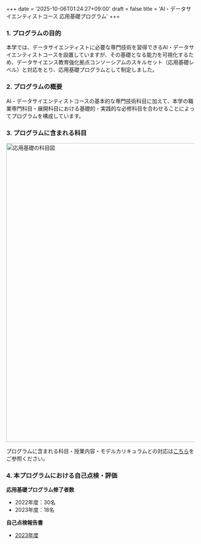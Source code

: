+++
date = '2025-10-06T01:24:27+09:00'
draft = false
title = 'AI・データサイエンティストコース 応用基礎プログラム'
+++

### 1. プログラムの目的

本学では、データサイエンティストに必要な専門技術を習得できるAI・データサイエンティストコースを設置していますが、その基礎となる能力を可視化するため、データサイエンス教育強化拠点コンソーシアムのスキルセット（応用基礎レベル）と対応をとり、応用基礎プログラムとして制定しました。

### 2. プログラムの概要

AI・データサイエンティストコースの基本的な専門技術科目に加えて、本学の職業専門科目・展開科目における基礎的・実践的な必修科目を合わせることによってプログラムを構成しています。

### 3. プログラムに含まれる科目

<img src="/images/program.jpg" alt="応用基礎の科目図" width="800">

プログラムに含まれる科目・授業内容・モデルカリキュラムとの対応は[こちら](/docs/ai_ds_program_ouyoukiso.pdf)をご参照ください。

### 4. 本プログラムにおける自己点検・評価

**応用基礎プログラム修了者数**
* 2022年度：30名
* 2023年度：18名

**自己点検報告書**
* [2023年度](/docs/応用基礎プログラム自己点検_2023年度.pdf)
